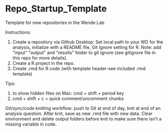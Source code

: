 # Repo_Startup_Template
 Template for new repositories in the Wende Lab
 
Instructions: 
 1. Create a repository via Github Desktop: Set local path to your WD for the analysis, initialize with a README file, Git Ignore setting for R. Note: add "input" "output" and "results" folder to git ignore (see gitignore file in this repo for more details).
 2. Create a R project in the repo.
 3. Create .rmd for R code (with template header-see included .rmd template)
 
Tips: 
1. to show hidden files on Mac: cmd + shift + period key
2. cmd + shift + c = quick comment/uncomment chunks
 
Git/sync/code knitting workflow: push to Git at end of day, knit at end of an analysis question. After knit, save as new .rmd file with new data. Clear environment and delete output folders before knit to make sure there isn't a missing variable in code.
